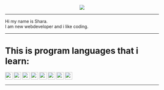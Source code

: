 <p align="center"><img src="./rick.png"></p>

---

Hi my name is Shara.<br>
I am new webdeveloper and i like coding.

---

# This is program languages that i learn:
<img src="./c++.png" width="24">
<img src="./python.png" width="24">
<img src="./html-5.png" width="24">
<img src="./css.png" width="24">
<img src="./javascript.png" width="24">
<img src="./sass.png" width="24">
<img src="./json.png" width="24">
<img src="./markdown.png" width="24">

---
